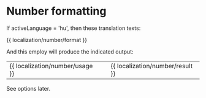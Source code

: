 <!-- ======================================================================
--- Search engine
title:          Number formatting
keywords:       number, formatting
description:    Number formatting of ng-translation.
--- Menu system
order:          20
text:           Number formatting
hidden:         false
umbel:          false
--- Page properties
id:             
document:       
layout:         layout-2-left
$-left:         #side-menu
searchable:     true
--- Side menu
side-menu-root:     /documentation
side-menu-header:   Documentation
side-menu-top:      Installation
side-menu-depth:    2
======================================================================= -->

# Number formatting

If activeLanguage = 'hu', then these translation texts:

{{ localization/number/format }}

And this employ will produce the indicated output:

<table class="splitted">
  <tr>
    <td>{{ localization/number/usage }}</td>
    <td>&nbsp;</td>
    <td>{{ localization/number/result }}</td>
  </tr>
</table>

See options later.
